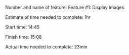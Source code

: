 Number and name of feature: Feature #1: Display Images 

Estimate of time needed to complete: 1hr

Start time: 14:45

Finish time: 15:08

Actual time needed to complete: 23min